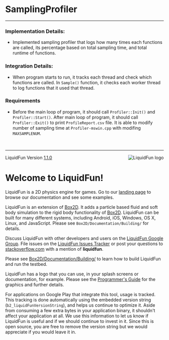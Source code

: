 # SamplingProfiler

----------------
### Implementation Details:  
- Implemented sampling profiler that logs how many times each functions are called, its percentage based on total sampling time, and total runtime of functions.

### Integration Details:  
- When program starts to run, it tracks each thread and check which functions are called. In `Sample()` function, it checks each worker thread to log functions that it used that thread.
   
### Requirements  
- Before the main loop of program, it should call `Profiler::Init()` and `Profiler::Start()`. After main loop of program, it should call `Profiler::Exit()` to print `ProfileReport.csv` file. It is able to modify number of sampling time at `Profiler-mswin.cpp` with modifing `MAXSAMPLENUM`.


</br>  

* * * * * 

<img src="liquidfun/Box2D/Documentation/Programmers-Guide/html/liquidfun-logo-square-small.png"
alt="LiquidFun logo" style="float:right;" />

LiquidFun Version [1.1.0][]

# Welcome to LiquidFun!

LiquidFun is a 2D physics engine for games.  Go to our
[landing page][] to browse our documentation and see some examples.

LiquidFun is an extension of [Box2D][]. It adds a particle based fluid and soft
body simulation to the rigid body functionality of [Box2D][]. LiquidFun can be
built for many different systems, including Android, iOS, Windows, OS X, Linux,
and JavaScript. Please see `Box2D/Documentation/Building/` for details.

Discuss LiquidFun with other developers and users on the
[LiquidFun Google Group][]. File issues on the [LiquidFun Issues Tracker][]
or post your questions to [stackoverflow.com][] with a mention of
**liquidfun**.

Please see [Box2D/Documentation/Building/][] to learn how to build LiquidFun and
run the testbed.

LiquidFun has a logo that you can use, in your splash screens or documentation,
for example. Please see the [Programmer's Guide][] for the graphics and further
details.

For applications on Google Play that integrate this tool, usage is tracked.
This tracking is done automatically using the embedded version string
(`b2_liquidFunVersionString`), and helps us continue to optimize it. Aside from
consuming a few extra bytes in your application binary, it shouldn't affect
your application at all. We use this information to let us know if LiquidFun
is useful and if we should continue to invest in it. Since this is open
source, you are free to remove the version string but we would appreciate if
you would leave it in.

  [LiquidFun Google Group]: https://groups.google.com/forum/#!forum/liquidfun
  [LiquidFun Issues Tracker]: http://github.com/google/liquidfun/issues
  [stackoverflow.com]: http://www.stackoverflow.com
  [landing page]: http://google.github.io/liquidfun
  [1.1.0]: http://google.github.io/liquidfun/ReleaseNotes.html
  [Box2D]: http://box2d.org
  [Box2D/Documentation/Building/]: http://google.github.io/liquidfun/Building.html
  [Programmer's Guide]: http://google.github.io/liquidfun/Programmers-Guide.html
